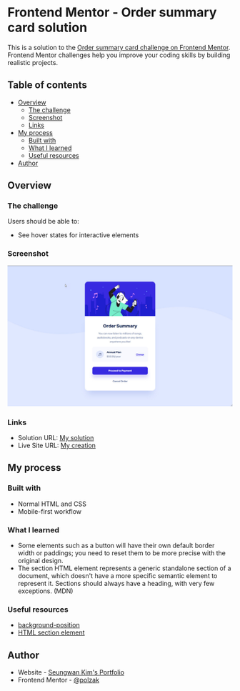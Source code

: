 # Frontend Mentor - Order summary card solution

This is a solution to the [Order summary card challenge on Frontend Mentor](https://www.frontendmentor.io/challenges/order-summary-component-QlPmajDUj). Frontend Mentor challenges help you improve your coding skills by building realistic projects. 

## Table of contents

- [Overview](#overview)
  - [The challenge](#the-challenge)
  - [Screenshot](#screenshot)
  - [Links](#links)
- [My process](#my-process)
  - [Built with](#built-with)
  - [What I learned](#what-i-learned)
  - [Useful resources](#useful-resources)
- [Author](#author)

## Overview

### The challenge

Users should be able to:

- See hover states for interactive elements

### Screenshot

![](./images/screenshot.jpg)

### Links

- Solution URL: [My solution](https://www.frontendmentor.io/solutions/order-summary-with-hover-effects-responsive-Wg9qZzIDoz)
- Live Site URL: [My creation](http://polzak.github.io/portfolio/fem/05-order-summary/index.html)

## My process

### Built with

- Normal HTML and CSS
- Mobile-first workflow

### What I learned

- Some elements such as a button will have their own default border width or paddings; you need to reset them to be more precise with the original design.  
- The section HTML element represents a generic standalone section of a document, which doesn't have a more specific semantic element to represent it. Sections should always have a heading, with very few exceptions. (MDN)

### Useful resources

- [background-position](https://developer.mozilla.org/en-US/docs/Web/CSS/background-position)
- [HTML section element](https://web.dev/learn/html/headings-and-sections/)

## Author

- Website - [Seungwan Kim's Portfolio](https://polzak.github.io)
- Frontend Mentor - [@polzak](https://www.frontendmentor.io/profile/polzak)
